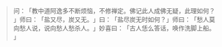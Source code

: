 > 问：​「教中道阿逸多不断烦恼，不修禅定。佛记此人成佛无疑，此理如何？​」师曰：​「盐又尽，炭又无。​」曰：​「盐尽炭无时如何？​」师曰：​「愁人莫向愁人说，说向愁人愁杀人。​」妙喜曰：​「古人恁么答话，唤作洗脚上船。​」


